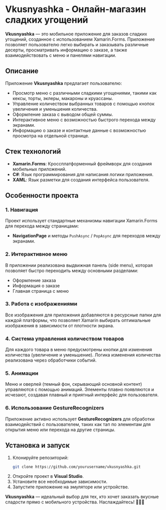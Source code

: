 # Vkusnyashka - Онлайн-магазин сладких угощений

**Vkusnyashka** — это мобильное приложение для заказов сладких угощений, созданное с использованием Xamarin.Forms. Приложение позволяет пользователю легко выбирать и заказывать различные десерты, просматривать информацию о заказе, а также взаимодействовать с меню и панелями навигации.

## Описание

Приложение **Vkusnyashka** предлагает пользователю:
- Просмотр меню с различными сладкими угощениями, такими как кексы, торты, эклеры, макароны и круассаны.
- Управление количеством выбранных товаров с помощью кнопок увеличения и уменьшения количества.
- Оформление заказа с выводом общей суммы.
- Интерактивное меню с возможностью быстрого перехода между экранами.
- Информацию о заказе и контактные данные с возможностью просмотра на отдельной странице.

## Стек технологий

- **Xamarin.Forms**: Кроссплатформенный фреймворк для создания мобильных приложений.
- **C#**: Язык программирования для написания логики приложения.
- **XAML**: Язык разметки для создания интерфейса пользователя.

## Особенности проекта

### 1. **Навигация**
Проект использует стандартные механизмы навигации Xamarin.Forms для перехода между страницами:
- **NavigationPage** и методы `PushAsync` / `PopAsync` для переходов между экранами.

### 2. **Интерактивное меню**
В приложении реализована выдвижная панель (side menu), которая позволяет быстро переходить между основными разделами:
- Оформление заказа
- Информация о заказе
- Главная страница с меню

### 3. **Работа с изображениями**
Все изображения для приложения добавляются в ресурсные папки для каждой платформы, что позволяет Xamarin выбирать оптимальные изображения в зависимости от плотности экрана.

### 4. **Система управления количеством товаров**
Для каждого товара в меню предусмотрены кнопки для изменения количества (увеличение и уменьшение). Логика изменения количества реализована через обработчики событий.

### 5. **Анимации**
Меню и оверлей (темный фон, скрывающий основной контент) управляются с помощью анимаций. Элементы плавно появляются и исчезают, создавая плавный и приятный интерфейс для пользователя.

### 6. **Использование GestureRecognizers**
Приложение активно использует **GestureRecognizers** для обработки взаимодействий с пользователем, таких как тап по элементам для открытия меню или перехода на другие страницы.

## Установка и запуск

1. Клонируйте репозиторий:
   ```bash
   git clone https://github.com/yourusername/vkusnyashka.git
   ```
2. Откройте проект в **Visual Studio**.
3. Установите все необходимые зависимости.
4. Запустите приложение на эмуляторе или устройстве.

**Vkusnyashka** — идеальный выбор для тех, кто хочет заказать вкусные сладости прямо с мобильного устройства. Наслаждайтесь! 🍰🍩🍪
